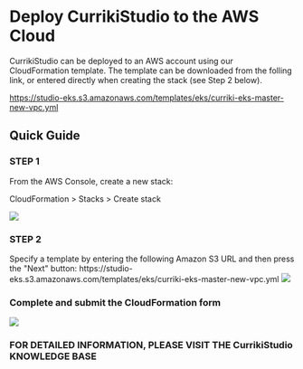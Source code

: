 # Deploy CurrikiStudio to the AWS Cloud

CurrikiStudio can be deployed to an AWS account using our CloudFormation template.  The template can be downloaded from the folling link, or entered directly when creating the stack (see Step 2 below).

https://studio-eks.s3.amazonaws.com/templates/eks/curriki-eks-master-new-vpc.yml

## Quick Guide

<h3>STEP 1</h3>
From the AWS Console, create a new stack:

CloudFormation > Stacks > Create stack
 
<img src="https://www.curriki.org/wp-content/uploads/2020/11/step.one_.aws_.png" />
 
<h3>STEP 2</h3>
Specify a template by entering the following Amazon S3 URL and then press the "Next" button:
https://studio-eks.s3.amazonaws.com/templates/eks/curriki-eks-master-new-vpc.yml

<img src="https://www.curriki.org/wp-content/uploads/2020/11/step.two_.aws_.png" />

<h3>Complete and submit the CloudFormation form</h3>

<img src="https://www.curriki.org/wp-content/uploads/2020/11/screencapture-us-west-2-console-aws-amazon-cloudformation-home-2020-11-09-15_48_58.png" />

<h3>FOR DETAILED INFORMATION, PLEASE VISIT THE CurrikiStudio KNOWLEDGE BASE</h3>


 
